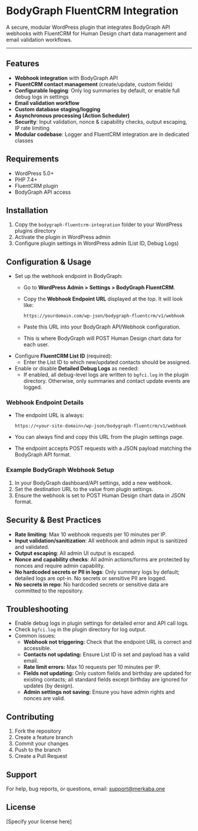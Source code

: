 # BodyGraph FluentCRM Integration

A secure, modular WordPress plugin that integrates BodyGraph API webhooks with FluentCRM for Human Design chart data management and email validation workflows.

---

## Features
- **Webhook integration** with BodyGraph API
- **FluentCRM contact management** (create/update, custom fields)
- **Configurable logging**: Only log summaries by default, or enable full debug logs in settings
- **Email validation workflow**
- **Custom database staging/logging**
- **Asynchronous processing (Action Scheduler)**
- **Security**: Input validation, nonce & capability checks, output escaping, IP rate limiting
- **Modular codebase**: Logger and FluentCRM integration are in dedicated classes

## Requirements
- WordPress 5.0+
- PHP 7.4+
- FluentCRM plugin
- BodyGraph API access

## Installation
1. Copy the `bodygraph-fluentcrm-integration` folder to your WordPress plugins directory
2. Activate the plugin in WordPress admin
3. Configure plugin settings in WordPress admin (List ID, Debug Logs)

## Configuration & Usage
- Set up the webhook endpoint in BodyGraph:
    - Go to **WordPress Admin > Settings > BodyGraph FluentCRM**.
    - Copy the **Webhook Endpoint URL** displayed at the top. It will look like:
      
      `https://yourdomain.com/wp-json/bodygraph-fluentcrm/v1/webhook`
      
    - Paste this URL into your BodyGraph API/Webhook configuration.
    - This is where BodyGraph will POST Human Design chart data for each user.
- Configure **FluentCRM List ID** (required):
    - Enter the List ID to which new/updated contacts should be assigned.
- Enable or disable **Detailed Debug Logs** as needed:
    - If enabled, all debug-level logs are written to `bgfci.log` in the plugin directory. Otherwise, only summaries and contact update events are logged.

### Webhook Endpoint Details
- The endpoint URL is always:
  
  `https://<your-site-domain>/wp-json/bodygraph-fluentcrm/v1/webhook`
  
- You can always find and copy this URL from the plugin settings page.
- The endpoint accepts POST requests with a JSON payload matching the BodyGraph API format.

### Example BodyGraph Webhook Setup
1. In your BodyGraph dashboard/API settings, add a new webhook.
2. Set the destination URL to the value from plugin settings.
3. Ensure the webhook is set to POST Human Design chart data in JSON format.


## Security & Best Practices
- **Rate limiting**: Max 10 webhook requests per 10 minutes per IP.
- **Input validation/sanitization**: All webhook and admin input is sanitized and validated.
- **Output escaping**: All admin UI output is escaped.
- **Nonce and capability checks**: All admin actions/forms are protected by nonces and require admin capability.
- **No hardcoded secrets or PII in logs**: Only summary logs by default; detailed logs are opt-in. No secrets or sensitive PII are logged.
- **No secrets in repo**: No hardcoded secrets or sensitive data are committed to the repository.

## Troubleshooting
- Enable debug logs in plugin settings for detailed error and API call logs.
- Check `bgfci.log` in the plugin directory for log output.
- Common issues:
    - **Webhook not triggering:** Check that the endpoint URL is correct and accessible.
    - **Contacts not updating:** Ensure List ID is set and payload has a valid email.
    - **Rate limit errors:** Max 10 requests per 10 minutes per IP.
    - **Fields not updating:** Only custom fields and birthday are updated for existing contacts; all standard fields except birthday are ignored for updates (by design).
    - **Admin settings not saving:** Ensure you have admin rights and nonces are valid.

## Contributing
1. Fork the repository
2. Create a feature branch
3. Commit your changes
4. Push to the branch
5. Create a Pull Request

## Support
For help, bug reports, or questions, email: support@merkaba.one

## License
[Specify your license here]
